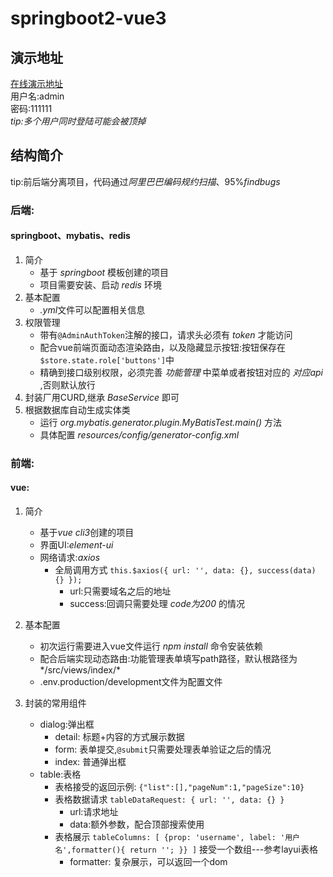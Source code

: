 # springboot2-vue3

## 演示地址
[在线演示地址](http://39.96.52.201/)    
用户名:admin  
密码:111111  
*tip:多个用户同时登陆可能会被顶掉*

## 结构简介
tip:前后端分离项目，代码通过*阿里巴巴编码规约扫描*、95%*findbugs*

### 后端:
#### springboot、mybatis、redis
1. 简介
    * 基于 *springboot* 模板创建的项目
    * 项目需要安装、启动 *redis* 环境
2. 基本配置
    * *.yml*文件可以配置相关信息
3. 权限管理
    * 带有`@AdminAuthToken`注解的接口，请求头必须有 *token* 才能访问
    * 配合vue前端页面动态渲染路由，以及隐藏显示按钮:按钮保存在`$store.state.role['buttons']`中
    * 精确到接口级别权限，必须完善 *功能管理* 中菜单或者按钮对应的 *对应api* ,否则默认放行
4. 封装厂用CURD,继承 *BaseService* 即可
5. 根据数据库自动生成实体类 
    * 运行 *org.mybatis.generator.plugin.MyBatisTest.main()* 方法
    * 具体配置 *resources/config/generator-config.xml* 

### 前端:
#### vue:
1. 简介
    * 基于*vue cli3*创建的项目
    * 界面UI:*element-ui*
    * 网络请求:*axios*
        * 全局调用方式 `this.$axios({
                          url: '',
                          data: {},
                          success(data) {}
                     });`
            * url:只需要域名之后的地址
            * success:回调只需要处理 *code为200* 的情况

2. 基本配置
    * 初次运行需要进入vue文件运行 *npm install* 命令安装依赖
    * 配合后端实现动态路由:功能管理表单填写path路径，默认根路径为*/src/views/index/*
    * .env.production/development文件为配置文件
                     
3. 封装的常用组件
    * dialog:弹出框  
        * detail: 标题+内容的方式展示数据
        * form: 表单提交,`@submit`只需要处理表单验证之后的情况
        * index: 普通弹出框
    * table:表格
        * 表格接受的返回示例: `{"list":[],"pageNum":1,"pageSize":10}`
        * 表格数据请求 `tableDataRequest: {
                                      url: '',
                                      data: {}
                        }`
            * url:请求地址
            * data:额外参数，配合顶部搜索使用
        * 表格展示 `tableColumns: [
                         {prop: 'username', label: '用户名',formatter(){
                               return '';
                         }}
                    ]` 接受一个数组---参考layui表格
            * formatter: 复杂展示，可以返回一个dom